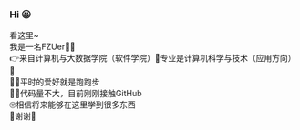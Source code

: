 ### Hi 😀
看这里~  
我是一名FZUer👨‍🎓  
👉来自计算机与大数据学院（软件学院）🔽专业是计算机科学与技术（应用方向）🔽  
🏃‍♂️平时的爱好就是跑跑步  
👨‍💻代码量不大，目前刚刚接触GitHub  
🙄相信将来能够在这里学到很多东西  
🙏谢谢🤞
<!--
**ShakingSH/ShakingSH** is a ✨ _special_ ✨ repository because its `README.md` (this file) appears on your GitHub profile.

Here are some ideas to get you started:

- 🔭 I’m currently working on ...
- 🌱 I’m currently learning ...
- 👯 I’m looking to collaborate on ...
- 🤔 I’m looking for help with ...
- 💬 Ask me about ...
- 📫 How to reach me: ...
- 😄 Pronouns: ...
- ⚡ Fun fact: ...
-->
